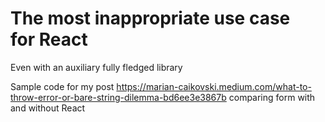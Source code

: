 # The most inappropriate use case for React
Even with an auxiliary fully fledged library

Sample code for my post https://marian-caikovski.medium.com/what-to-throw-error-or-bare-string-dilemma-bd6ee3e3867b comparing form with and without React